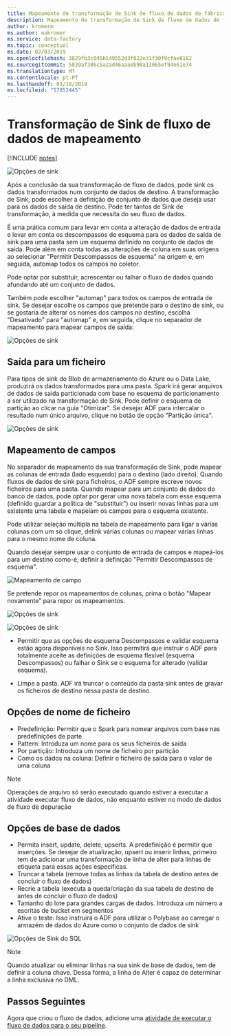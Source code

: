```yaml
---
title: Mapeamento de transformação de Sink de fluxo de dados de fábrica de dados do Azure
description: Mapeamento de transformação de Sink de fluxo de dados de fábrica de dados do Azure
author: kromerm
ms.author: makromer
ms.service: data-factory
ms.topic: conceptual
ms.date: 02/03/2019
ms.openlocfilehash: 3829fb3c045b149552d3f022e31f30f9cfae8182
ms.sourcegitcommit: 5839af386c5a2ad46aaaeb90a13065ef94e61e74
ms.translationtype: MT
ms.contentlocale: pt-PT
ms.lasthandoff: 03/18/2019
ms.locfileid: "57852445"
---
```

# <a name="mapping-data-flow-sink-transformation"></a>Transformação de Sink de fluxo de dados de mapeamento

[!INCLUDE [notes](../../includes/data-factory-data-flow-preview.md)]

![Opções de sink](media/data-flow/windows1.png "sink 1")

Após a conclusão da sua transformação de fluxo de dados, pode sink os dados transformados num conjunto de dados de destino. A transformação de Sink, pode escolher a definição de conjunto de dados que deseja usar para os dados de saída de destino. Pode ter tantos de Sink de transformação, à medida que necessita do seu fluxo de dados.

É uma prática comum para levar em conta a alteração de dados de entrada e levar em conta os descompassos de esquema para os dados de saída de sink para uma pasta sem um esquema definido no conjunto de dados de saída. Pode além em conta todas as alterações de coluna em suas origens ao selecionar "Permitir Descompassos de esquema" na origem e, em seguida, automap todos os campos no coletor.

Pode optar por substituir, acrescentar ou falhar o fluxo de dados quando afundando até um conjunto de dados.

Também pode escolher "automap" para todos os campos de entrada de sink. Se desejar escolhe os campos que pretende para o destino de sink, ou se gostaria de alterar os nomes dos campos no destino, escolha "Desativado" para "automap" e, em seguida, clique no separador de mapeamento para mapear campos de saída:

![Opções de sink](media/data-flow/sink2.png "sink 2")

## <a name="output-to-one-file"></a>Saída para um ficheiro
Para tipos de sink do Blob de armazenamento do Azure ou o Data Lake, produzirá os dados transformados para uma pasta. Spark irá gerar arquivos de dados de saída particionada com base no esquema de particionamento a ser utilizado na transformação de Sink. Pode definir o esquema de partição ao clicar na guia "Otimizar". Se desejar ADF para intercalar o resultado num único arquivo, clique no botão de opção "Partição única".

![Opções de sink](media/data-flow/opt001.png "opções de sink")

## <a name="field-mapping"></a>Mapeamento de campos

No separador de mapeamento da sua transformação de Sink, pode mapear as colunas de entrada (lado esquerdo) para o destino (lado direito). Quando fluxos de dados de sink para ficheiros, o ADF sempre escreve novos ficheiros para uma pasta. Quando mapear para um conjunto de dados do banco de dados, pode optar por gerar uma nova tabela com esse esquema (definido guardar a política de "substituir") ou inserir novas linhas para um existente uma tabela e mapeiam os campos para o esquema existente.

Pode utilizar seleção múltipla na tabela de mapeamento para ligar a várias colunas com um só clique, delink várias colunas ou mapear várias linhas para o mesmo nome de coluna.

Quando desejar sempre usar o conjunto de entrada de campos e mapeá-los para um destino como-é, definir a definição "Permitir Descompassos de esquema".

![Mapeamento de campo](media/data-flow/multi1.png "várias opções")

Se pretende repor os mapeamentos de colunas, prima o botão "Mapear novamente" para repor os mapeamentos.

![Opções de sink](media/data-flow/sink1.png "um Sink")

![Opções de sink](media/data-flow/sink2.png "Coletores de")

* Permitir que as opções de esquema Descompassos e validar esquema estão agora disponíveis no Sink. Isso permitirá que instruir o ADF para totalmente aceite as definições de esquema flexível (esquema Descompassos) ou falhar o Sink se o esquema for alterado (validar esquema).

* Limpe a pasta. ADF irá truncar o conteúdo da pasta sink antes de gravar os ficheiros de destino nessa pasta de destino.

## <a name="file-name-options"></a>Opções de nome de ficheiro

   * Predefinição: Permitir que o Spark para nomear arquivos com base nas predefinições de parte
   * Pattern: Introduza um nome para os seus ficheiros de saída
   * Por partição: Introduza um nome de ficheiro por partição
   * Como os dados na coluna: Definir o ficheiro de saída para o valor de uma coluna

> [!NOTE]
> Operações de arquivo só serão executado quando estiver a executar a atividade executar fluxo de dados, não enquanto estiver no modo de dados de fluxo de depuração

## <a name="database-options"></a>Opções de base de dados

* Permita insert, update, delete, upserts. A predefinição é permitir que inserções. Se desejar de atualização, upsert ou inserir linhas, primeiro tem de adicionar uma transformação de linha de alter para linhas de etiqueta para essas ações específicas.
* Truncar a tabela (remove todas as linhas da tabela de destino antes de concluir o fluxo de dados)
* Recrie a tabela (executa a queda/criação da sua tabela de destino de antes de concluir o fluxo de dados)
* Tamanho do lote para grandes cargas de dados. Introduza um número a escritas de bucket em segmentos
* Ative o teste: Isso instruirá o ADF para utilizar o Polybase ao carregar o armazém de dados do Azure como o conjunto de dados de sink

![Opções de Sink do SQL](media/data-flow/alter-row2.png "opções de SQL")

> [!NOTE]
> Quando atualizar ou eliminar linhas na sua sink de base de dados, tem de definir a coluna chave. Dessa forma, a linha de Alter é capaz de determinar a linha exclusiva no DML.

## <a name="next-steps"></a>Passos Seguintes

Agora que criou o fluxo de dados, adicione uma [atividade de executar o fluxo de dados para o seu pipeline](concepts-data-flow-overview.md).
